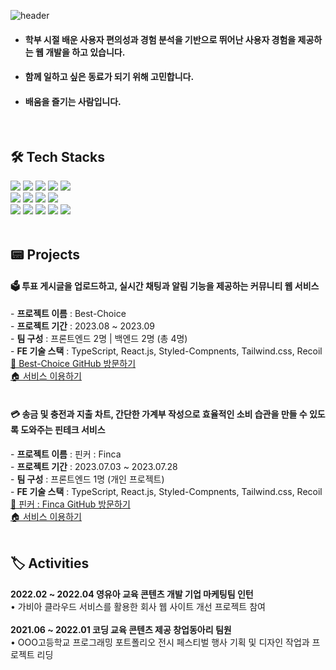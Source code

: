 ![header](https://capsule-render.vercel.app/api?type=waving&color=gradient&height=300&section=header&text=SeBinHan&fontSize=90&fontAlign=72&desc=FrontEnd&descAlignY=65&descAlign=90)

<!--[![Typing SVG](https://readme-typing-svg.herokuapp.com?font=Fira+Code&size=35&pause=1000&color=AE2DF7&width=500&height=65&lines=Welcome+to+my+GitHub+%E2%9C%8B)](https://git.io/typing-svg)-->

- <h4>학부 시절 배운 사용자 편의성과 경험 분석을 기반으로 뛰어난 사용자 경험을 제공하는 웹 개발을 하고 있습니다.</h4>
- <h4>함께 일하고 싶은 동료가 되기 위해 고민합니다.</h4>
- <h4>배움을 즐기는 사람입니다.</h4>

</br>

## 🛠️ Tech Stacks

<div>
  <img src="https://img.shields.io/badge/html5-E34F26?style=for-the-badge&logo=html5&logoColor=white"></a>
  <img src="https://img.shields.io/badge/css3-1572B6?style=for-the-badge&logo=css3&logoColor=white"></a>
  <img src="https://img.shields.io/badge/javascript-F7DF1E?style=for-the-badge&logo=javascript&logoColor=black"></a>
  <img src="https://img.shields.io/badge/TypeScript-3178C6?style=for-the-badge&logo=typescript&logoColor=white"/></a>
  <img src="https://img.shields.io/badge/react-black?style=for-the-badge&logo=react&logoColor=61DAFB"></a>
</div>
<div>
  <img src="https://img.shields.io/badge/StyledComponents-DB7093?style=for-the-badge&logo=styledcomponents&logoColor=white"></a>
  <img src="https://img.shields.io/badge/Tailwind.css-06B6D4?style=for-the-badge&logo=tailwindcss&logoColor=white"/></a>
  <img src="https://img.shields.io/badge/firebase-FFCA28?style=for-the-badge&logo=firebase&logoColor=white"></a>
  <img src="https://img.shields.io/badge/recoil-3578E5?style=for-the-badge&logo=recoil&logoColor=white"></a>
</div>
<div>
  <img src="https://img.shields.io/badge/Git-F05032?style=for-the-badge&logo=git&logoColor=white"/></a>
  <img src="https://img.shields.io/badge/GitHub-181717?style=for-the-badge&logo=github&logoColor=white"/></a>
  <img src="https://img.shields.io/badge/Figma-E0234E?style=for-the-badge&logo=figma&logoColor=white"/></a>
  <img src="https://img.shields.io/badge/Notion-8BC0D0?style=for-the-badge&logo=notion&logoColor=black"/></a>
  <img src="https://img.shields.io/badge/Slack-68BC71?style=for-the-badge&logo=slack&logoColor=white"/></a>
</div>

</br>

<!--## 🔎 Studying-->

<!--<img src="https://img.shields.io/badge/next.js-000000?style=for-the-badge&logo=nextdotjs&logoColor=white"/></a>-->
<!--<img src="https://img.shields.io/badge/Redux-764ABC?style=for-the-badge&logo=redux&logoColor=white"/></a>-->

<!--</br>-->

## 📟 Projects

<div>
  <h4>🗳️ 투표 게시글을 업로드하고, 실시간 채팅과 알림 기능을 제공하는 커뮤니티 웹 서비스</h4>
  - <strong>프로젝트 이름</strong> : Best-Choice </br>
  - <strong>프로젝트 기간</strong> : 2023.08 ~ 2023.09 </br>
  - <strong>팀 구성</strong> : 프론트엔드 2명 | 백엔드 2명 (총 4명) </br>
  - <strong>FE 기술 스택</strong> : TypeScript, React.js, Styled-Compnents, Tailwind.css, Recoil </br>
  <a href="https://github.com/winnow-2023">🚪 Best-Choice GitHub 방문하기</a> </br>
  <a href="https://best-choice-steel.vercel.app/">🏠 서비스 이용하기</a>
</div>

</br>

<div>
  <h4>💳 송금 및 충전과 지출 차트, 간단한 가계부 작성으로 효율적인 소비 습관을 만들 수 있도록 도와주는 핀테크 서비스</h4>
  - <strong>프로젝트 이름</strong> : 핀커 : Finca </br>
  - <strong>프로젝트 기간</strong> : 2023.07.03 ~ 2023.07.28 </br>
  - <strong>팀 구성</strong> : 프론트엔드 1명 (개인 프로젝트) </br>
  - <strong>FE 기술 스택</strong> : TypeScript, React.js, Styled-Compnents, Tailwind.css, Recoil </br>
  <a href="https://github.com/Hansebin/front-project">🚪 핀커 : Finca GitHub 방문하기</a> </br>
  <a href="https://finca-project.vercel.app/">🏠 서비스 이용하기</a> 
</div>

</br>

## 🏷️ Activities

<div>
  <strong>2022.02 ~ 2022.04 영유아 교육 콘텐츠 개발 기업 마케팅팀 인턴</strong> </br>
  • 가비아 클라우드 서비스를 활용한 회사 웹 사이트 개선 프로젝트 참여
</div>

<br />

<div>
  <strong>2021.06 ~ 2022.01 코딩 교육 콘텐츠 제공 창업동아리 팀원</strong> </br>
  • OOO고등학교 프로그래밍 포트폴리오 전시 페스티벌 행사 기획 및 디자인 작업과 프로젝트 리딩
</div>



<!-- ## 💾 Repositories -->

<!-- ![Anurag's GitHub stats](https://github-readme-stats.vercel.app/api?username=Hansebin&show_icons=true&theme=tokyonight) -->
<!-- ![Top Langs](https://github-readme-stats.vercel.app/api/top-langs/?username=Hansebin&layout=compact&theme=buefy) -->
